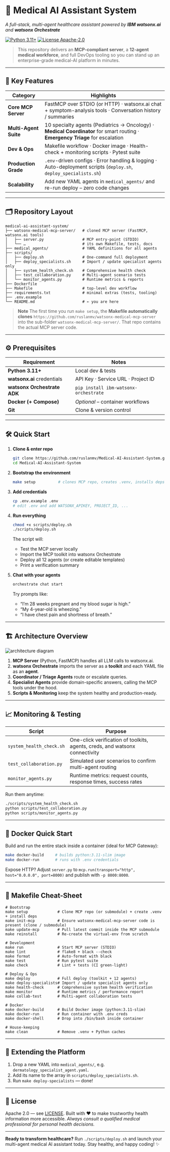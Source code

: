 # 🏥 Medical AI Assistant System  
_A full-stack, multi-agent healthcare assistant powered by **IBM watsonx.ai** and **watsonx Orchestrate**_

[![Python 3.11+](https://img.shields.io/badge/python-3.11%2B-blue)]()
[![License Apache-2.0](https://img.shields.io/badge/license-Apache%202.0-blue)]()

> This repository delivers an **MCP-compliant server**, a **12-agent medical workforce**, and full DevOps tooling so you can stand up an enterprise-grade medical-AI platform in minutes.

---

## 🚀 Key Features

| Category              | Highlights                                                                                                                   |
|-----------------------|------------------------------------------------------------------------------------------------------------------------------|
| **Core MCP Server**   | FastMCP over STDIO (or HTTP) · watsonx.ai chat + symptom-analysis tools · Conversation history / summaries                   |
| **Multi-Agent Suite** | 10 specialty agents (Pediatrics → Oncology) · **Medical Coordinator** for smart routing · **Emergency Triage** for escalation |
| **Dev & Ops**         | Makefile workflow · Docker image · Health-check + monitoring scripts · Pytest suite                                           |
| **Production Grade**  | `.env`-driven configs · Error handling & logging · Auto-deployment scripts (`deploy.sh`, `deploy_specialists.sh`)            |
| **Scalability**       | Add new YAML agents in `medical_agents/` and re-run deploy – zero code changes                                               |

---

## 🗂️ Repository Layout

```text
medical-ai-assistant-system/
├── watsonx-medical-mcp-server/   # cloned MCP server (FastMCP, watsonx.ai tools)
│   ├── server.py                 # MCP entry-point (STDIO)
│   └── …                         # its own Makefile, tests, docs
├── medical_agents/               # YAML definitions for all agents
├── scripts/
│   ├── deploy.sh                 # One-command full deployment
│   ├── deploy_specialists.sh     # Import / update specialist agents only
│   ├── system_health_check.sh    # Comprehensive health check
│   ├── test_collaboration.py     # Multi-agent scenario tests
│   └── monitor_agents.py         # Runtime metrics & reports
├── Dockerfile
├── Makefile                      # top-level dev workflow
├── requirements.txt              # minimal extras (tests, tooling)
├── .env.example
└── README.md                     # ← you are here
````

> **Note**
> The first time you run `make setup`, the **Makefile automatically clones**
> `https://github.com/ruslanmv/watsonx-medical-mcp-server` into the sub-folder
> `watsonx-medical-mcp-server/`. That repo contains the actual MCP server code.

---

## ⚙️ Prerequisites

| Requirement                 | Notes                                 |
| --------------------------- | ------------------------------------- |
| **Python 3.11+**            | Local dev & tests                     |
| **watsonx.ai** credentials  | API Key · Service URL · Project ID    |
| **watsonx Orchestrate ADK** | `pip install ibm-watsonx-orchestrate` |
| **Docker (+ Compose)**      | *Optional* – container workflows      |
| **Git**                     | Clone & version control               |

---

## 🛠️ Quick Start

1. **Clone & enter repo**

   ```bash
   git clone https://github.com/ruslanmv/Medical-AI-Assistant-System.git
   cd Medical-AI-Assistant-System
   ```

2. **Bootstrap the environment**

   ```bash
   make setup          # clones MCP repo, creates .venv, installs deps
   ```

3. **Add credentials**

   ```bash
   cp .env.example .env
   # edit .env and add WATSONX_APIKEY, PROJECT_ID, ...
   ```

4. **Run everything**

   ```bash
   chmod +x scripts/deploy.sh
   ./scripts/deploy.sh
   ```

   The script will:

   * Test the MCP server locally
   * Import the MCP toolkit into watsonx Orchestrate
   * Deploy all 12 agents (or create editable templates)
   * Print a verification summary

5. **Chat with your agents**

   ```bash
   orchestrate chat start
   ```

   Try prompts like:

   * “I’m 28 weeks pregnant and my blood sugar is high.”
   * “My 4-year-old is wheezing.”
   * “I have chest pain and shortness of breath.”

---

## 🏗️ Architecture Overview

![architecture diagram](docs/assets/architecture.png)

1. **MCP Server** (Python, FastMCP) handles all LLM calls to watsonx.ai.
2. **watsonx Orchestrate** imports the server as a **toolkit** and each YAML file as an **agent**.
3. **Coordinator / Triage Agents** route or escalate queries.
4. **Specialist Agents** provide domain-specific answers, calling the MCP tools under the hood.
5. **Scripts & Monitoring** keep the system healthy and production-ready.

---

## 📈 Monitoring & Testing

| Script                   | Purpose                                                                     |
| ------------------------ | --------------------------------------------------------------------------- |
| `system_health_check.sh` | One-click verification of toolkits, agents, creds, and watsonx connectivity |
| `test_collaboration.py`  | Simulated user scenarios to confirm multi-agent routing                     |
| `monitor_agents.py`      | Runtime metrics: request counts, response times, success rates              |

Run them anytime:

```bash
./scripts/system_health_check.sh
python scripts/test_collaboration.py
python scripts/monitor_agents.py
```

---

## 🐳 Docker Quick Start

Build and run the entire stack inside a container (ideal for MCP Gateway):

```bash
make docker-build     # builds python:3.11-slim image
make docker-run       # runs with .env credentials
```

Expose HTTP? Adjust `server.py` to `mcp.run(transport="http", host="0.0.0.0", port=8000)`
and publish with `-p 8000:8000`.

---

## 🧰 Makefile Cheat-Sheet

```text
# Bootstrap
make setup             # Clone MCP repo (or submodule) + create .venv + install deps
make init-mcp          # Ensure watsonx-medical-mcp-server code is present (clone / submodule)
make update-mcp        # Pull latest commit inside the MCP submodule
make reinstall         # Re-create the virtual-env from scratch

# Development
make run               # Start MCP server (STDIO)
make lint              # flake8 + black --check
make format            # Auto-format with black
make test              # Run pytest suite
make check             # Lint + tests (CI green-light)

# Deploy & Ops
make deploy            # Full deploy (toolkit + 12 agents)
make deploy-specialists# Import / update specialist agents only
make health-check      # Comprehensive system health verification
make monitor           # Runtime metrics / performance report
make collab-test       # Multi-agent collaboration tests

# Docker
make docker-build      # Build Docker image (python:3.11-slim)
make docker-run        # Run container with .env creds
make docker-shell      # Drop into /bin/bash inside container

# House-keeping
make clean             # Remove .venv + Python caches
```


---

## 🤖 Extending the Platform

1. Drop a new YAML into `medical_agents/`, e.g. `dermatology_specialist_agent.yaml`.
2. Add its name to the array in `scripts/deploy_specialists.sh`.
3. Run `make deploy-specialists` — done!

---

## 📜 License

Apache 2.0 — see [LICENSE](LICENSE).
Built with ❤️ to make trustworthy health information more accessible.
*Always consult a qualified medical professional for personal health decisions.*

---

**Ready to transform healthcare?**
Run `./scripts/deploy.sh` and launch your multi-agent medical AI assistant today.
Stay healthy, and happy coding! ✨
